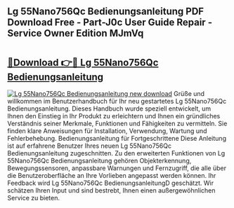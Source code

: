 ## Lg 55Nano756Qc Bedienungsanleitung PDF Download Free - Part-J0c User Guide Repair - Service Owner Edition MJmVq

# <h2><a href="http://df1h03j.blite.top/?on=Lg+55Nano756Qc+Bedienungsanleitung">🔗Download 👉🔴 Lg 55Nano756Qc Bedienungsanleitung</a></h2>

[![Lg 55Nano756Qc Bedienungsanleitung new download](https://i.imgur.com/lujVjoI.png)](http://df1h03j.blite.top/?on=Lg+55Nano756Qc+Bedienungsanleitung)
Grüße und willkommen im Benutzerhandbuch für Ihr neu gestartetes Lg 55Nano756Qc Bedienungsanleitung. Dieses Handbuch wurde speziell entwickelt, um Ihnen den Einstieg in Ihr Produkt zu erleichtern und Ihnen ein gründliches Verständnis seiner Merkmale, Funktionen und Fähigkeiten zu vermitteln. Sie finden klare Anweisungen für Installation, Verwendung, Wartung und Fehlerbehebung. Bedienungsanleitung für Fortgeschrittene Diese Anleitung ist auf erfahrene Benutzer Ihres neuen Lg 55Nano756Qc Bedienungsanleitung zugeschnitten. Zu den erweiterten Funktionen von Lg 55Nano756Qc Bedienungsanleitung gehören Objekterkennung, Bewegungssensoren, anpassbare Warnungen und Fernzugriff, die alle über die Benutzeroberfläche an Ihre Vorlieben angepasst werden können. Ihr Feedback wird Lg 55Nano756Qc BedienungsanleitungD geschätzt. Wir schätzen Ihren Input und sind bestrebt, Ihnen einen außergewöhnlichen Service zu bieten.
